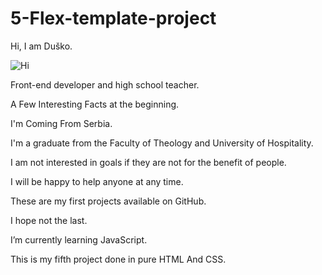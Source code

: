# 5-Flex-template-project

Hi, I am Duško.

![Hi](https://github.com/Duskorsl/5-Flex-template-project/assets/105879280/9a523f4c-6734-4f75-aa00-5261db598948)


Front-end developer and high school teacher.

A Few Interesting Facts at the beginning.

I'm Coming From Serbia.

I'm a graduate from the Faculty of Theology and University of Hospitality.

I am not interested in goals if they are not for the benefit of people.

I will be happy to help anyone at any time.

These are my first projects available on GitHub.

I hope not the last.

I’m currently learning JavaScript.

This is my fifth project done in pure HTML And CSS.
